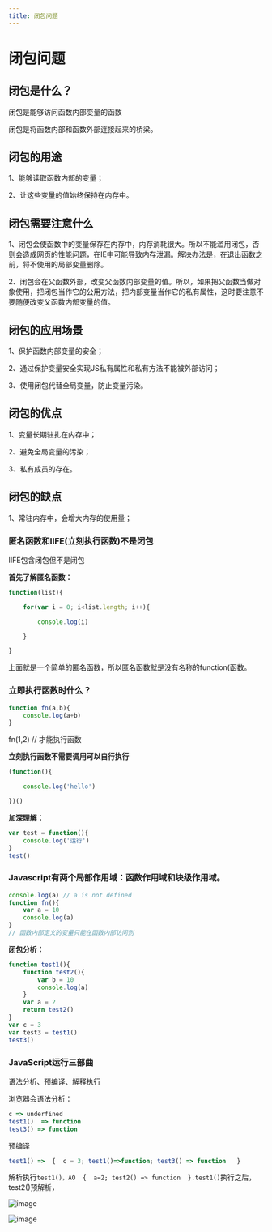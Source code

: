 ```yaml
---
title: 闭包问题
---
```



# 闭包问题

## **闭包是什么？**

闭包是能够访问函数内部变量的函数

闭包是将函数内部和函数外部连接起来的桥梁。



## **闭包的用途**

1、能够读取函数内部的变量；

2、让这些变量的值始终保持在内存中。



## **闭包需要注意什么**

1、闭包会使函数中的变量保存在内存中，内存消耗很大。所以不能滥用闭包，否则会造成网页的性能问题，在IE中可能导致内存泄漏。解决办法是，在退出函数之前，将不使用的局部变量删除。

2、闭包会在父函数外部，改变父函数内部变量的值。所以，如果把父函数当做对象使用，把闭包当作它的公用方法，把内部变量当作它的私有属性，这时要注意不要随便改变父函数内部变量的值。



## **闭包的应用场景**

1、保护函数内部变量的安全；

2、通过保护变量安全实现JS私有属性和私有方法不能被外部访问；

3、使用闭包代替全局变量，防止变量污染。



## **闭包的优点**

1、变量长期驻扎在内存中；

2、避免全局变量的污染；

3、私有成员的存在。



## **闭包的缺点**

1、常驻内存中，会增大内存的使用量；

### **匿名函数和IIFE(立刻执行函数)不是闭包**

IIFE包含闭包但不是闭包

**首先了解匿名函数：**

```javascript
function(list){

    for(var i = 0; i<list.length; i++){

        console.log(i)

    }

}
```

上面就是一个简单的匿名函数，所以匿名函数就是没有名称的function(函数。

### **立即执行函数时什么？**

```javascript
function fn(a,b){
    console.log(a+b)
}
```

fn(1,2) // 才能执行函数

**立刻执行函数不需要调用可以自行执行**

```javascript
(function(){

    console.log('hello')

})() 
```

**加深理解：**

```javascript
var test = function(){
    console.log('运行')
}
test()
```

### **Javascript有两个局部作用域：函数作用域和块级作用域。**

```javascript
console.log(a) // a is not defined
function fn(){
    var a = 10
    console.log(a)
}
// 函数内部定义的变量只能在函数内部访问到
```

**闭包分析：**

```javascript
function test1(){
    function test2(){
        var b = 10 
        console.log(a)
    }
    var a = 2
    return test2()
}
var c = 3
var test3 = test1()
test3()
```

### **JavaScript运行三部曲**

语法分析、预编译、解释执行

浏览器会语法分析：

```javascript
c => underfined
test1()  => function
test3() => function
```

预编译

```javascript
test1() =>  {  c = 3; test1()=>function; test3() => function   } 
```

解析执行`test1()，AO  {  a=2; test2() => function  }.test1()`执行之后，test2()预解析，

![image](/image/image_bV8hPRuCjy.png)



![image](/image/image_1_i-8INCML-_.png)


